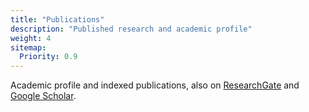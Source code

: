 ```yaml
---
title: "Publications"
description: "Published research and academic profile"
weight: 4
sitemap:
  Priority: 0.9
---
```


Academic profile and indexed publications, also on
[ResearchGate](https://www.researchgate.net/profile/Ed_Duarte) and [Google
Scholar](https://scholar.google.pt/citations?user=51ffGMMAAAAJ).
